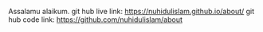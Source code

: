 Assalamu alaikum.
git hub live link: https://nuhidulislam.github.io/about/
git hub code link: https://github.com/nuhidulislam/about
